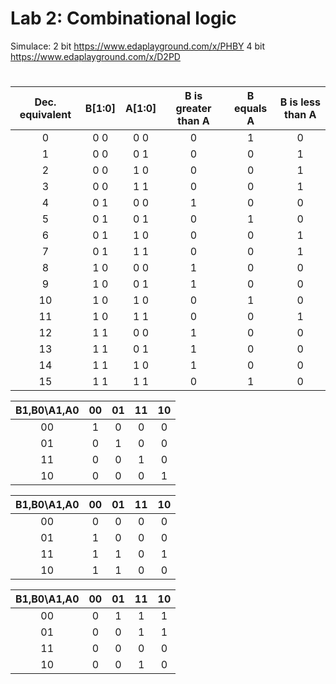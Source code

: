 # Lab 2: Combinational logic

Simulace: 2 bit https://www.edaplayground.com/x/PHBY
          4 bit https://www.edaplayground.com/x/D2PD

#

| **Dec. equivalent** | **B[1:0]** | **A[1:0]** | **B is greater than A** | **B equals A** | **B is less than A** |
| :-: | :-: | :-: | :-: | :-: | :-: |
| 0 | 0 0 | 0 0 | 0 | 1 | 0 |
| 1 | 0 0 | 0 1 | 0 | 0 | 1 |
| 2 | 0 0 | 1 0 | 0 | 0 | 1 |
| 3 | 0 0 | 1 1 | 0 | 0 | 1 |
| 4 | 0 1 | 0 0 | 1 | 0 | 0 |
| 5 | 0 1 | 0 1 | 0 | 1 | 0 |
| 6 | 0 1 | 1 0 | 0 | 0 | 1 |
| 7 | 0 1 | 1 1 | 0 | 0 | 1 |
| 8 | 1 0 | 0 0 | 1 | 0 | 0 |
| 9 | 1 0 | 0 1 | 1 | 0 | 0 |
| 10 | 1 0 | 1 0 | 0 | 1 | 0 |
| 11 | 1 0 | 1 1 | 0 | 0 | 1 |
| 12 | 1 1 | 0 0 | 1 | 0 | 0 |
| 13 | 1 1 | 0 1 | 1 | 0 | 0 |
| 14 | 1 1 | 1 0 | 1 | 0 | 0 |
| 15 | 1 1 | 1 1 | 0 | 1 | 0 |

| **B1,B0\A1,A0** | **00** | **01** | **11** | **10** |
| :-: | :-: | :-: | :-: | :-: |
| 00 | 1 | 0 | 0 | 0 |
| 01 | 0 | 1 | 0 | 0 |
| 11 | 0 | 0 | 1 | 0 |
| 10 | 0 | 0 | 0 | 1 |

| **B1,B0\A1,A0** | **00** | **01** | **11** | **10** |
| :-: | :-: | :-: | :-: | :-: |
| 00 | 0 | 0 | 0 | 0 |
| 01 | 1 | 0 | 0 | 0 |
| 11 | 1 | 1 | 0 | 1 |
| 10 | 1 | 1 | 0 | 0 |

| **B1,B0\A1,A0** | **00** | **01** | **11** | **10** |
| :-: | :-: | :-: | :-: | :-: |
| 00 | 0 | 1 | 1 | 1 |
| 01 | 0 | 0 | 1 | 1 |
| 11 | 0 | 0 | 0 | 0 |
| 10 | 0 | 0 | 1 | 0 |


##
